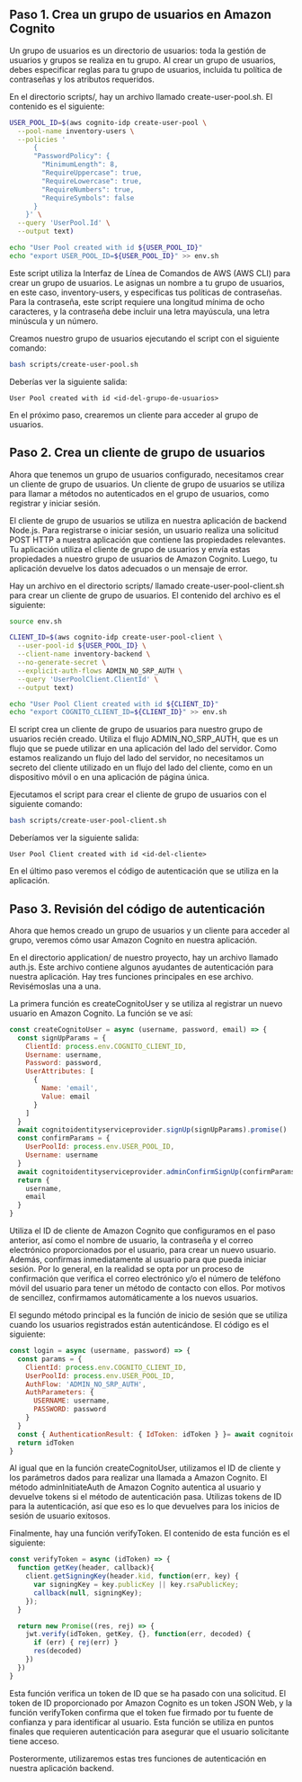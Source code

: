 ## Paso 1. Crea un grupo de usuarios en Amazon Cognito

Un grupo de usuarios es un directorio de usuarios: toda la gestión de usuarios y grupos se realiza en tu grupo. Al crear un grupo de usuarios, debes especificar reglas para tu grupo de usuarios, incluida tu política de contraseñas y los atributos requeridos.

En el directorio scripts/, hay un archivo llamado create-user-pool.sh. El contenido es el siguiente:

```bash
USER_POOL_ID=$(aws cognito-idp create-user-pool \
  --pool-name inventory-users \
  --policies '
      {
      "PasswordPolicy": {
        "MinimumLength": 8,
        "RequireUppercase": true,
        "RequireLowercase": true,
        "RequireNumbers": true,
        "RequireSymbols": false
      }
    }' \
  --query 'UserPool.Id' \
  --output text)

echo "User Pool created with id ${USER_POOL_ID}"
echo "export USER_POOL_ID=${USER_POOL_ID}" >> env.sh
```

Este script utiliza la Interfaz de Línea de Comandos de AWS (AWS CLI) para crear un grupo de usuarios. Le asignas un nombre a tu grupo de usuarios, en este caso, inventory-users, y especificas tus políticas de contraseñas. Para la contraseña, este script requiere una longitud mínima de ocho caracteres, y la contraseña debe incluir una letra mayúscula, una letra minúscula y un número.

Creamos nuestro grupo de usuarios ejecutando el script con el siguiente comando:

```bash
bash scripts/create-user-pool.sh
```

Deberías ver la siguiente salida:

```
User Pool created with id <id-del-grupo-de-usuarios>
```

En el próximo paso, crearemos un cliente para acceder al grupo de usuarios.

## Paso 2. Crea un cliente de grupo de usuarios

Ahora que tenemos un grupo de usuarios configurado, necesitamos crear un cliente de grupo de usuarios. Un cliente de grupo de usuarios se utiliza para llamar a métodos no autenticados en el grupo de usuarios, como registrar y iniciar sesión.

El cliente de grupo de usuarios se utiliza en nuestra aplicación de backend Node.js. Para registrarse o iniciar sesión, un usuario realiza una solicitud POST HTTP a nuestra aplicación que contiene las propiedades relevantes. Tu aplicación utiliza el cliente de grupo de usuarios y envía estas propiedades a nuestro grupo de usuarios de Amazon Cognito. Luego, tu aplicación devuelve los datos adecuados o un mensaje de error.

Hay un archivo en el directorio scripts/ llamado create-user-pool-client.sh para crear un cliente de grupo de usuarios. El contenido del archivo es el siguiente:

```bash
source env.sh

CLIENT_ID=$(aws cognito-idp create-user-pool-client \
  --user-pool-id ${USER_POOL_ID} \
  --client-name inventory-backend \
  --no-generate-secret \
  --explicit-auth-flows ADMIN_NO_SRP_AUTH \
  --query 'UserPoolClient.ClientId' \
  --output text)

echo "User Pool Client created with id ${CLIENT_ID}"
echo "export COGNITO_CLIENT_ID=${CLIENT_ID}" >> env.sh
```

El script crea un cliente de grupo de usuarios para nuestro grupo de usuarios recién creado. Utiliza el flujo ADMIN_NO_SRP_AUTH, que es un flujo que se puede utilizar en una aplicación del lado del servidor. Como estamos realizando un flujo del lado del servidor, no necesitamos un secreto del cliente utilizado en un flujo del lado del cliente, como en un dispositivo móvil o en una aplicación de página única.

Ejecutamos el script para crear el cliente de grupo de usuarios con el siguiente comando:

```bash
bash scripts/create-user-pool-client.sh
```

Deberíamos ver la siguiente salida:

```
User Pool Client created with id <id-del-cliente>
```

En el último paso veremos el código de autenticación que se utiliza en la aplicación.

## Paso 3. Revisión del código de autenticación

Ahora que hemos creado un grupo de usuarios y un cliente para acceder al grupo, veremos cómo usar Amazon Cognito en nuestra aplicación.

En el directorio application/ de nuestro proyecto, hay un archivo llamado auth.js. Este archivo contiene algunos ayudantes de autenticación para nuestra aplicación. Hay tres funciones principales en ese archivo. Revisémoslas una a una.

La primera función es createCognitoUser y se utiliza al registrar un nuevo usuario en Amazon Cognito. La función se ve así:

```javascript
const createCognitoUser = async (username, password, email) => {
  const signUpParams = {
    ClientId: process.env.COGNITO_CLIENT_ID,
    Username: username,
    Password: password,
    UserAttributes: [
      {
        Name: 'email',
        Value: email
      }
    ]
  }
  await cognitoidentityserviceprovider.signUp(signUpParams).promise()
  const confirmParams = {
    UserPoolId: process.env.USER_POOL_ID,
    Username: username
  }
  await cognitoidentityserviceprovider.adminConfirmSignUp(confirmParams).promise()
  return {
    username,
    email
  }
}
```

Utiliza el ID de cliente de Amazon Cognito que configuramos en el paso anterior, así como el nombre de usuario, la contraseña y el correo electrónico proporcionados por el usuario, para crear un nuevo usuario. Además, confirmas inmediatamente al usuario para que pueda iniciar sesión. Por lo general, en la realidad se opta por un proceso de confirmación que verifica el correo electrónico y/o el número de teléfono móvil del usuario para tener un método de contacto con ellos. Por motivos de sencillez, confirmamos automáticamente a los nuevos usuarios.

El segundo método principal es la función de inicio de sesión que se utiliza cuando los usuarios registrados están autenticándose. El código es el siguiente:

```javascript
const login = async (username, password) => {
  const params = {
    ClientId: process.env.COGNITO_CLIENT_ID,
    UserPoolId: process.env.USER_POOL_ID,
    AuthFlow: 'ADMIN_NO_SRP_AUTH',
    AuthParameters: {
      USERNAME: username,
      PASSWORD: password
    }
  }
  const { AuthenticationResult: { IdToken: idToken } }= await cognitoidentityserviceprovider.adminInitiateAuth(params).promise()
  return idToken
}
```

Al igual que en la función createCognitoUser, utilizamos el ID de cliente y los parámetros dados para realizar una llamada a Amazon Cognito. El método adminInitiateAuth de Amazon Cognito autentica al usuario y devuelve tokens si el método de autenticación pasa. Utilizas tokens de ID para la autenticación, así que eso es lo que devuelves para los inicios de sesión de usuario exitosos.

Finalmente, hay una función verifyToken. El contenido de esta función es el siguiente:

```javascript
const verifyToken = async (idToken) => {
  function getKey(header, callback){
    client.getSigningKey(header.kid, function(err, key) {
      var signingKey = key.publicKey || key.rsaPublicKey;
      callback(null, signingKey);
    });
  }

  return new Promise((res, rej) => {
    jwt.verify(idToken, getKey, {}, function(err, decoded) {
      if (err) { rej(err) }
      res(decoded)
    })
  })
}
```

Esta función verifica un token de ID que se ha pasado con una solicitud. El token de ID proporcionado por Amazon Cognito es un token JSON Web, y la función verifyToken confirma que el token fue firmado por tu fuente de confianza y para identificar al usuario. Esta función se utiliza en puntos finales que requieren autenticación para asegurar que el usuario solicitante tiene acceso.

Posterormente, utilizaremos estas tres funciones de autenticación en nuestra aplicación backend.



